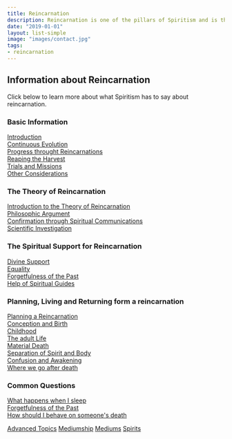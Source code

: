 ```yaml
---
title: Reincarnation
description: Reincarnation is one of the pillars of Spiritism and is the best way to understand life, past, present and future.
date: "2019-01-01"
layout: list-simple
image: "images/contact.jpg"
tags:
- reincarnation
---
```


## Information about Reincarnation
Click below to learn more about what Spiritism has to say about reincarnation.

### Basic Information
[Introduction](about)  
[Continuous Evolution](evolution)  
[Progress throught Reincarnations](progress)  
[Reaping the Harvest](harvest)  
[Trials and Missions](trials-and-missions)  
[Other Considerations](more)  

### The Theory of Reincarnation
[Introduction to the Theory of Reincarnation](theory/)  
[Philosophic Argument](theory/philosophy)  
[Confirmation through Spiritual Communications](theory/communications)  
[Scientific Investigation](theory/science)  


### The Spiritual Support for Reincarnation
[Divine Support](support/)  
[Equality](support/equality)  
[Forgetfulness of the Past](support/past)  
[Help of Spiritual Guides](support/guides)  


### Planning, Living and Returning form a reincarnation
[Planning a Reincarnation](planning)  
[Conception and Birth](conception)  
[Childhood](childhood)  
[The adult Life](adult-life)  
[Material Death](death)  
[Separation of Spirit and Body](separation-spirit-body)  
[Confusion and Awakening](awakening)  
[Where we go after death](where-we-go)  

### Common Questions
[What happens when I sleep](sleep)  
[Forgetfulness of the Past](forgetfulness)  
[How should I behave on someone's death](reactions)  


<a href="../advanced" class="button special">Advanced Topics</a>
<a href="../mediumship" class="button">Mediumship</a>
<a href="../mediums" class="button">Mediums</a>
<a href="../spirits" class="button">Spirits</a>
